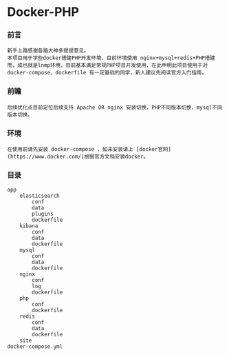 # Docker-PHP

### 前言
    新手上路感谢各路大神多提提意见。
    本项目用于学些docker搭建PHP开发环境，目前环境使用 nginx+mysql+redis+PHP搭建而，成也就是lnmp环境，目前基本满足常规PHP项目开发使用，在此申明此项目使用于对docker-compose、dockerfile 有一定基础的同学，新人建议先阅读官方入门指南。

### 前瞻

    后续优化点目前定位后续支持 Apache OR nginx 安装切换，PHP不同版本切换，mysql不同版本切换。

### 环境

    在使用前请先安装 docker-compose ，如未安装请上 [docker官网](https://www.docker.com/)根据官方文档安装docker。

### 目录

    app
        elasticsearch
            conf
            data
            plugins
            dockerfile
        kibana
            conf
            data
            dockerfile
        mysql
            conf
            data
            dockerfile    
        nginx
            conf
            log
            dockerfile
        php
            conf
            dockerfile
        redis
            conf
            data
            dockerfile
        site
    docker-compose.yml

